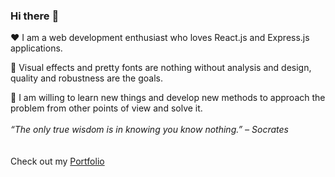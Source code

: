 ###  Hi there :wave:

:heart: I am a web development enthusiast who loves React.js and Express.js applications.

:triangular_ruler: Visual effects and pretty fonts are nothing without analysis and design, quality and robustness are the goals.

:closed_book: I am willing to learn new things and develop new methods to approach the problem from other points of view and solve it.
<br><br>
*“The only true wisdom is in knowing you know nothing.” – Socrates*
<br><br><br>
Check out my [Portfolio](https://thiagopereiraufv.github.io/ThiagoPereiraUFV/)
